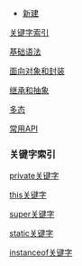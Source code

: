 - [新建](https://github.com/GrowTowardsSunlight/For-the-interview/new/master/java)

[关键字索引](#关键字索引)

[基础语法](java基础语法.md)

[面向对象和封装](java面向对象和封装.md)

[继承和抽象](继承和抽象.md)

[多态](多态.md)

[常用API](常用API.md)

### 关键字索引

[private关键字](https://github.com/GrowTowardsSunlight/For-the-interview/blob/master/java/java面向对象和封装.md#private关键字)

[this关键字](https://github.com/GrowTowardsSunlight/For-the-interview/blob/master/java/继承和抽象.md#this)

[super关键字](https://github.com/GrowTowardsSunlight/For-the-interview/blob/master/java/继承和抽象.md#super)

[static关键字](https://github.com/GrowTowardsSunlight/For-the-interview/blob/master/java/java面向对象和封装.md#static关键字)

[instanceof关键字](https://github.com/GrowTowardsSunlight/For-the-interview/blob/master/java/多态.md#instanceof)

[]()

[]()
